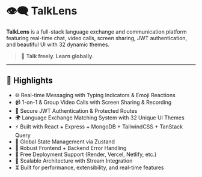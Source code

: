 # 👁️‍🗨️ TalkLens

**TalkLens** is a full-stack language exchange and communication platform featuring real-time chat, video calls, screen sharing, JWT authentication, and beautiful UI with 32 dynamic themes.

> 💬 **Talk freely. Learn globally.**

---

## 🌟 Highlights

- 🌐 Real-time Messaging with Typing Indicators & Emoji Reactions  
- 📹 1-on-1 & Group Video Calls with Screen Sharing & Recording  
- 🔐 Secure JWT Authentication & Protected Routes  
- 🌍 Language Exchange Matching System with 32 Unique UI Themes  
- ⚡ Built with React + Express + MongoDB + TailwindCSS + TanStack Query  
- 🧠 Global State Management via Zustand  
- 🚨 Robust Frontend + Backend Error Handling  
- 🚀 Free Deployment Support (Render, Vercel, Netlify, etc.)  
- 🎯 Scalable Architecture with Stream Integration  
- ⏳ Built for performance, extensibility, and real-time features  


